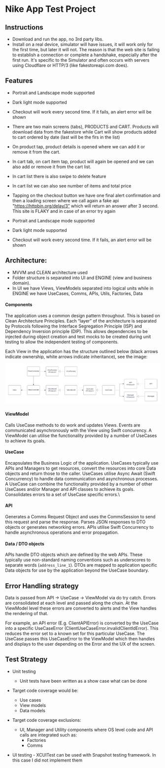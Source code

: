 # Nike App Test Project

## Instructions
- Download and run the app, no 3rd party libs. 
- Install on a real device, simulator will have issues, it will work only for the first time, but later it will not. The reason is that the web site is failing to establish a connection or complete a handshake, especially after the first run. It's specific to the Simulator and often occurs with servers using Cloudflare or HTTP/3 (like fakestoreapi.com does).

## Features
- Portrait and Landscape mode supported 
- Dark light mode supported
- Checkout will work every second time. If it fails, an alert error will be shown
- There are two main screens (tabs), PRODUCTS and CART. Products will download data from the fakestore while Cart will show products added to cart ordered by date (last will be the firs in the list) 
- On product tap, product details is opened where we can add it or remove it from the cart.
- In cart tab, on cart item tap, product will again be opened and we can also add or remove it from the cart list. 
- In cart list there is also swipe to delete feature
- In cart list we can also see number of items and total price
- Tapping on the checkout button we have one final alert confirmation and then a loading screen where we call again a fake api "https://httpbin.org/delay/3” which will return an answer after 3 second. This site is FLAKY and in case of an error try again 

- Portrait and Landscape mode supported 
- Dark light mode supported
- Checkout will work every second time. If it fails, an alert error will be shown


## Architecture:
- MVVM and CLEAN architecture used
- Folder structure is separated into UI and ENGINE (view and business domain).
- In UI we have Views, ViewModels separated into logical units while in ENGINE we have UseCases, Comms, APIs, Utils, Factories, Data

#### **Components**

The application uses a common design pattern throughout. This is based on Clean Architecture Principles. Each “layer” of the architecture is separated by Protocols following the Interface Segregation Principle (ISP) and Dependency Inversion principle (DIP). This allows dependencies to be injected during object creation and test mocks to be created during unit testing to allow the independent testing of components.

Each View in the application has the structure outlined below (black arrows indicate ownership, white arrows indicate inheritance), see the image:

![alt_text](arch.png "image_tooltip")


#### **ViewModel**

Calls UseCase methods to do work and updates Views. Events are communicated asynchronously with the View using Swift concurency. A ViewModel can utilise the functionality provided by a number of UseCases to achieve its goals.


#### **UseCase**

Encapsulates the Business Logic of the application. UseCases typically use APIs and Managers to get resources, convert the resources into core Data objects and return those to the caller. UseCases utilise Async Await (Swift Concurrency) to handle data communication and asynchronous processes. A UseCase can combine the functionality provided by a number of other UseCases and/or Manager and API classes to achieve its goals. Consolidates errors to a set of UseCase specific errors.\

#### **API**

Generates a Comms Request Object and uses the CommsSession to send this request and parse the response. Parses JSON responses to DTO objects or generates networking errors. APIs utilise Swift Concurrency to handle asynchronous operations and error propagation.


#### **Data / DTO objects**

APIs handle DTO objects which are defined by the web APIs. These typically use non-standard naming conventions such as underscores to separate words (`address_line_1`). DTOs are mapped to application specific Data objects for use by the application beyond the UseCase boundary.

## Error Handling strategy

Data is passed from API -> UseCase -> ViewModel via do try catch. Errors are consolidated at each level and passed along the chain. At the ViewModel level these errors are converted to alerts and the View handles the rendering of that.

For example, an API error (E.g. ClientAPIError) is converted by the UseCase into a specific UseCaseError (ClientUseCaseError.invalidClientIdError). This reduces the error set to a known set for this particular UseCase. The UseCase passes this UseCaseError to the ViewModel which then handles and displays to the user depending on the Error and the UX of the screen.

## Test Strategy

* Unit testing
    * Unit tests have been written as a show case what can be done

* Target code coverage would be:
    * Use cases
    * View models
    * Data models

* Target code coverage exclusions:
    * UI, Manager and Utility components where OS level code and API calls are integrated such as:
        * Factories
        * Comms
* UI testing - XCUITest can be used with Snapshot testing framework. In this case I did not implement them 
